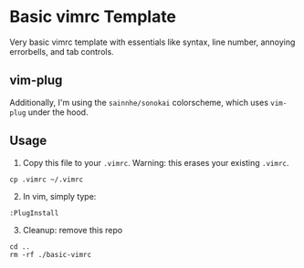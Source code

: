 # Basic vimrc Template

Very basic vimrc template with essentials like syntax, line number, annoying errorbells, and tab controls.

## vim-plug

Additionally, I'm using the `sainnhe/sonokai` colorscheme, which uses `vim-plug` under the hood.

## Usage

1. Copy this file to your `.vimrc`. Warning: this erases your existing `.vimrc`.

```
cp .vimrc ~/.vimrc
```

2. In vim, simply type:

```
:PlugInstall
```

3. Cleanup: remove this repo

```
cd ..
rm -rf ./basic-vimrc
```
